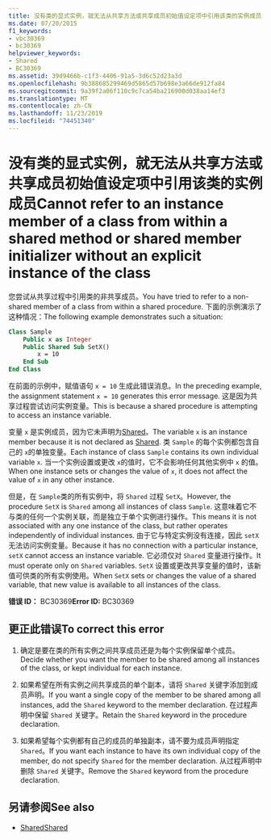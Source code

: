 ```yaml
---
title: 没有类的显式实例，就无法从共享方法或共享成员初始值设定项中引用该类的实例成员
ms.date: 07/20/2015
f1_keywords:
- vbc30369
- bc30369
helpviewer_keywords:
- Shared
- BC30369
ms.assetid: 39d9466b-c1f3-4406-91a5-3d6c52d23a3d
ms.openlocfilehash: 9b388685299469d5865d57b698e3a66de912fa84
ms.sourcegitcommit: 9a39f2a06f110c9c7ca54ba216900d038aa14ef3
ms.translationtype: MT
ms.contentlocale: zh-CN
ms.lasthandoff: 11/23/2019
ms.locfileid: "74451340"
---
```

# <a name="cannot-refer-to-an-instance-member-of-a-class-from-within-a-shared-method-or-shared-member-initializer-without-an-explicit-instance-of-the-class"></a><span data-ttu-id="dc6ef-102">没有类的显式实例，就无法从共享方法或共享成员初始值设定项中引用该类的实例成员</span><span class="sxs-lookup"><span data-stu-id="dc6ef-102">Cannot refer to an instance member of a class from within a shared method or shared member initializer without an explicit instance of the class</span></span>

<span data-ttu-id="dc6ef-103">您尝试从共享过程中引用类的非共享成员。</span><span class="sxs-lookup"><span data-stu-id="dc6ef-103">You have tried to refer to a non-shared member of a class from within a shared procedure.</span></span> <span data-ttu-id="dc6ef-104">下面的示例演示了这种情况：</span><span class="sxs-lookup"><span data-stu-id="dc6ef-104">The following example demonstrates such a situation:</span></span>
  
```vb  
Class Sample
    Public x as Integer  
    Public Shared Sub SetX()
        x = 10  
    End Sub  
End Class  
```  
  
 <span data-ttu-id="dc6ef-105">在前面的示例中，赋值语句 `x = 10` 生成此错误消息。</span><span class="sxs-lookup"><span data-stu-id="dc6ef-105">In the preceding example, the assignment statement `x = 10` generates this error message.</span></span> <span data-ttu-id="dc6ef-106">这是因为共享过程尝试访问实例变量。</span><span class="sxs-lookup"><span data-stu-id="dc6ef-106">This is because a shared procedure is attempting to access an instance variable.</span></span>  
  
 <span data-ttu-id="dc6ef-107">变量 `x` 是实例成员，因为它未声明为[Shared](../modifiers/shared.md)。</span><span class="sxs-lookup"><span data-stu-id="dc6ef-107">The variable `x` is an instance member because it is not declared as [Shared](../modifiers/shared.md).</span></span> <span data-ttu-id="dc6ef-108">类 `Sample` 的每个实例都包含自己的 `x`的单独变量。</span><span class="sxs-lookup"><span data-stu-id="dc6ef-108">Each instance of class `Sample` contains its own individual variable `x`.</span></span> <span data-ttu-id="dc6ef-109">当一个实例设置或更改 `x`的值时，它不会影响任何其他实例中 `x` 的值。</span><span class="sxs-lookup"><span data-stu-id="dc6ef-109">When one instance sets or changes the value of `x`, it does not affect the value of `x` in any other instance.</span></span>
  
 <span data-ttu-id="dc6ef-110">但是，在 `Sample`类的所有实例中，将 `Shared` 过程 `SetX`。</span><span class="sxs-lookup"><span data-stu-id="dc6ef-110">However, the procedure `SetX` is `Shared` among all instances of class `Sample`.</span></span> <span data-ttu-id="dc6ef-111">这意味着它不与类的任何一个实例关联，而是独立于单个实例进行操作。</span><span class="sxs-lookup"><span data-stu-id="dc6ef-111">This means it is not associated with any one instance of the class, but rather operates independently of individual instances.</span></span> <span data-ttu-id="dc6ef-112">由于它与特定实例没有连接，因此 `setX` 无法访问实例变量。</span><span class="sxs-lookup"><span data-stu-id="dc6ef-112">Because it has no connection with a particular instance, `setX` cannot access an instance variable.</span></span> <span data-ttu-id="dc6ef-113">它必须仅对 `Shared` 变量进行操作。</span><span class="sxs-lookup"><span data-stu-id="dc6ef-113">It must operate only on `Shared` variables.</span></span> <span data-ttu-id="dc6ef-114">`SetX` 设置或更改共享变量的值时，该新值可供类的所有实例使用。</span><span class="sxs-lookup"><span data-stu-id="dc6ef-114">When `SetX` sets or changes the value of a shared variable, that new value is available to all instances of the class.</span></span>
  
 <span data-ttu-id="dc6ef-115">**错误 ID：** BC30369</span><span class="sxs-lookup"><span data-stu-id="dc6ef-115">**Error ID:** BC30369</span></span>
  
## <a name="to-correct-this-error"></a><span data-ttu-id="dc6ef-116">更正此错误</span><span class="sxs-lookup"><span data-stu-id="dc6ef-116">To correct this error</span></span>
  
1. <span data-ttu-id="dc6ef-117">确定是要在类的所有实例之间共享成员还是为每个实例保留单个成员。</span><span class="sxs-lookup"><span data-stu-id="dc6ef-117">Decide whether you want the member to be shared among all instances of the class, or kept individual for each instance.</span></span>

2. <span data-ttu-id="dc6ef-118">如果希望在所有实例之间共享成员的单个副本，请将 `Shared` 关键字添加到成员声明。</span><span class="sxs-lookup"><span data-stu-id="dc6ef-118">If you want a single copy of the member to be shared among all instances, add the `Shared` keyword to the member declaration.</span></span> <span data-ttu-id="dc6ef-119">在过程声明中保留 `Shared` 关键字。</span><span class="sxs-lookup"><span data-stu-id="dc6ef-119">Retain the `Shared` keyword in the procedure declaration.</span></span>

3. <span data-ttu-id="dc6ef-120">如果希望每个实例都有自己的成员的单独副本，请不要为成员声明指定 `Shared`。</span><span class="sxs-lookup"><span data-stu-id="dc6ef-120">If you want each instance to have its own individual copy of the member, do not specify `Shared` for the member declaration.</span></span> <span data-ttu-id="dc6ef-121">从过程声明中删除 `Shared` 关键字。</span><span class="sxs-lookup"><span data-stu-id="dc6ef-121">Remove the `Shared` keyword from the procedure declaration.</span></span>
  
## <a name="see-also"></a><span data-ttu-id="dc6ef-122">另请参阅</span><span class="sxs-lookup"><span data-stu-id="dc6ef-122">See also</span></span>

- [<span data-ttu-id="dc6ef-123">Shared</span><span class="sxs-lookup"><span data-stu-id="dc6ef-123">Shared</span></span>](../modifiers/shared.md)
